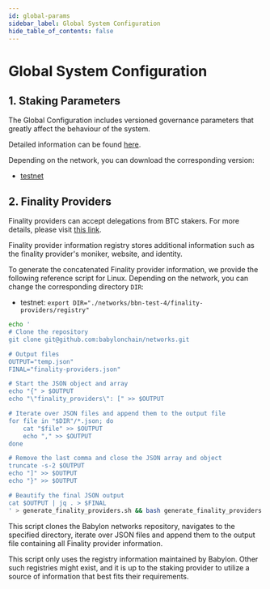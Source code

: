 ```yaml
---
id: global-params
sidebar_label: Global System Configuration
hide_table_of_contents: false
---
```

# Global System Configuration

## 1. Staking Parameters

The Global Configuration includes versioned governance parameters
that greatly affect the behaviour of the system.

Detailed information can be found
[here](https://github.com/babylonchain/networks/tree/391cecff2569a57a26317e93484c5690b6ce6540/bbn-test-4/parameters).

Depending on the network, you can download the corresponding version:

- [testnet](https://github.com/babylonchain/networks/blob/391cecff2569a57a26317e93484c5690b6ce6540/bbn-test-4/parameters/global-params.json)

## 2. Finality Providers

Finality providers can accept delegations from BTC stakers.
For more details, please visit
[this link](https://github.com/babylonchain/networks/tree/524247c418af07beb99a291a1686413c23d22553/bbn-test-4/finality-providers).

Finality provider information registry stores additional information
such as the finality provider's moniker, website, and identity.

To generate the concatenated Finality provider information,
we provide the following reference script for Linux.
Depending on the network, you can change the corresponding directory `DIR`:

- testnet: `export DIR="./networks/bbn-test-4/finality-providers/registry"`

```bash
echo '
# Clone the repository
git clone git@github.com:babylonchain/networks.git

# Output files
OUTPUT="temp.json"
FINAL="finality-providers.json"

# Start the JSON object and array
echo "{" > $OUTPUT
echo "\"finality_providers\": [" >> $OUTPUT

# Iterate over JSON files and append them to the output file
for file in "$DIR"/*.json; do
    cat "$file" >> $OUTPUT
    echo "," >> $OUTPUT
done

# Remove the last comma and close the JSON array and object
truncate -s-2 $OUTPUT
echo "]" >> $OUTPUT
echo "}" >> $OUTPUT

# Beautify the final JSON output
cat $OUTPUT | jq . > $FINAL
' > generate_finality_providers.sh && bash generate_finality_providers.sh
```

This script clones the Babylon networks repository,
navigates to the specified directory,
iterate over JSON files and
append them to the output file containing all Finality provider information.

This script only uses the registry information maintained by Babylon.
Other such registries might exist,
and it is up to the staking provider to utilize a source of information
that best fits their requirements.
